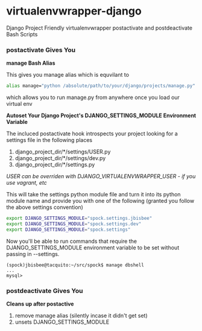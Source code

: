 # virtualenvwrapper-django #

Django Project Friendly virtualenvwrapper postactivate and postdeactivate Bash Scripts

### postactivate Gives You ###

**manage Bash Alias**

This gives you manage alias which is equvilant to

```bash
alias manage="python /absolute/path/to/your/django/projects/manage.py"
```

which allows you to run manage.py from anywhere once you load our virtual env

**Autoset Your Django Project's DJANGO\_SETTINGS\_MODULE Environment Variable**

The incluced postactivate hook introspects your project looking for a settings file in the following
places

1. django\_project\_dir/\*/settings/USER.py
2. django\_project\_dir/\*/settings/dev.py
3. django\_project\_dir/\*/settings.py

*USER can be overriden with DJANGO_VIRTUALENVWRAPPER_USER - if you use vagrant, etc*

This will take the settings python module file and turn it into its python module name and provide
you with one of the following (granted you follow the above settings convention)

```bash
export DJANGO_SETTINGS_MODULE="spock.settings.jbisbee"
export DJANGO_SETTINGS_MODULE="spock.settings.dev"
export DJANGO_SETTINGS_MODULE="spock.settings"
```
Now you'll be able to run commands that require the DJANGO\_SETTINGS\_MODULE environment variable to
be set without passing in --settings.

```console
(spock)jbisbee@tacquito:~/src/spock$ manage dbshell
...
mysql>
```

### postdeactivate Gives You ###

**Cleans up after postactive**

1. remove manage alias (silently incase it didn't get set)
2. unsets DJANGO\_SETTINGS\_MODULE


